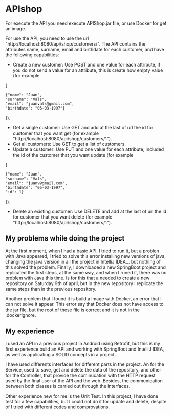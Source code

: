 # APIshop

For execute the API you need execute APIShop.jar file, or use Docker for get an image.

For use the API, you need to use the url "http://localhost:8080/api/shop/customers/". The API contains the attributes name, surname, email and birthdate for each customer, and have the following capabilities:

* Create a new customer: Use POST and one value for each attribute, if you do not send a value for an attribute, this is create how empty value (for example 

{

    {"name": "Juan",
    "surname": "Vals",
    "email": "juanvals@gmail.com",
    "birthdate": "05-03-1997"}

}).

* Get a single customer: Use GET and add at the last of url the id for customer that you want get (for example "http://localhost:8080/api/shop/customers/1").
* Get all customers: Use GET to get a list of customers.
* Update a customer: Use PUT and one value for each attribute, included the id of the customer that you want update (for example 

{
    
    {"name": "Juan",
    "surname": "Vals",
    "email": "juanv@gmail.com",
    "birthdate": "05-03-1997",
    "id": 1}

}).


* Delete an existing customer: Use DELETE and add at the last of url the id for customer that you want delete (for example "http://localhost:8080/api/shop/customers/1").

## My problems while doing the project

At the first moment, when I had a basic API, I tried to run it, but a problen with Java appeared, I tried to solve this error installing new versions of java, changing the java version in all the project in IntelliJ IDEA... but nothing of this solved the problem. Finally, I downloaded a new SpringBoot project and replicated the first steps, at the same way, and when I runed it, there was no problem with Java this time. Is for this that a needed to create a new repository on Saturday 9th of april, but in the new repository I replicate the same steps than in the previous repository.

Another problem that I found it is build a image with Docker, an error that I can not solve it appear. This error say that Docker does not have access to the jar file, but the root of these file is correct and it is not in the .dockerignore.

## My experience

I used an API in a previous project in Android using Retrofit, but this is my first experience build an API and working with SpringBoot and IntelliJ IDEA, as well as applicating a SOLID concepts in a project.

I have used differents interfaces for different parts in the project. An for the Service, used to save, get and delete the data of the repository, and other for the Controller, that provide the cominucation with the HTTP request used by the final user of the API and the web. Besides, the communication between both classes is carried out through the interfaces.

Other experience new for me is the Unit Test. In this project, I have done test for a few capabilities, but I could not do it for update and delete, despite of I tried with different codes and comprovations.
